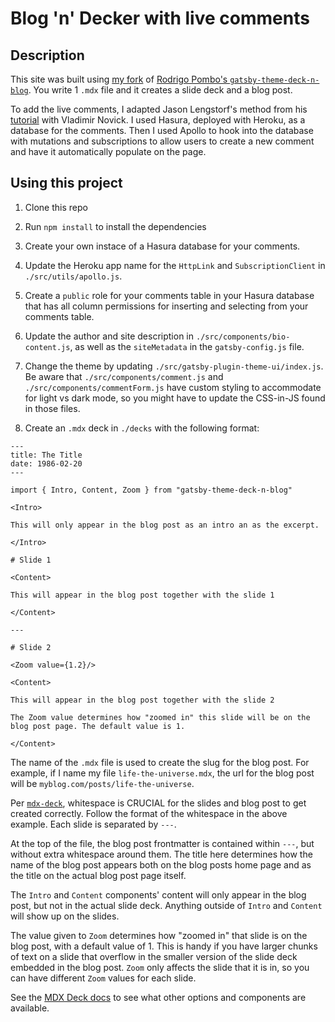 # Blog 'n' Decker with live comments

## Description

This site was built using [my fork](https://github.com/jgarrow/gatsby-theme-deck-n-blog) of [Rodrigo Pombo's `gatsby-theme-deck-n-blog`](https://github.com/pomber/gatsby-theme-deck-n-blog). You write 1 `.mdx` file and it creates a slide deck and a blog post.

To add the live comments, I adapted Jason Lengstorf's method from his [tutorial](https://www.youtube.com/watch?v=HTEGGndT3zY&t=0s&list=PLz8Iz-Fnk_eTpvd49Sa77NiF8Uqq5Iykx&index=2) with Vladimir Novick. I used Hasura, deployed with Heroku, as a database for the comments. Then I used Apollo to hook into the database with mutations and subscriptions to allow users to create a new comment and have it automatically populate on the page.

## Using this project

1. Clone this repo

2. Run `npm install` to install the dependencies

3. Create your own instace of a Hasura database for your comments.

4. Update the Heroku app name for the `HttpLink` and `SubscriptionClient` in `./src/utils/apollo.js`.

5. Create a `public` role for your comments table in your Hasura database that has all column permissions for inserting and selecting from your comments table.

6. Update the author and site description in `./src/components/bio-content.js`, as well as the `siteMetadata` in the `gatsby-config.js` file.

7. Change the theme by updating `./src/gatsby-plugin-theme-ui/index.js`. Be aware that `./src/components/comment.js` and `./src/components/commentForm.js` have custom styling to accommodate for light vs dark mode, so you might have to update the CSS-in-JS found in those files.

8. Create an `.mdx` deck in `./decks` with the following format:

```
---
title: The Title
date: 1986-02-20
---

import { Intro, Content, Zoom } from "gatsby-theme-deck-n-blog"

<Intro>

This will only appear in the blog post as an intro an as the excerpt.

</Intro>

# Slide 1

<Content>

This will appear in the blog post together with the slide 1

</Content>

---

# Slide 2

<Zoom value={1.2}/>

<Content>

This will appear in the blog post together with the slide 2

The Zoom value determines how "zoomed in" this slide will be on the blog post page. The default value is 1.

</Content>
```

The name of the `.mdx` file is used to create the slug for the blog post. For example, if I name my file `life-the-universe.mdx`, the url for the blog post will be `myblog.com/posts/life-the-universe`.

Per [`mdx-deck`](https://github.com/jxnblk/mdx-deck), whitespace is CRUCIAL for the slides and blog post to get created correctly. Follow the format of the whitespace in the above example. Each slide is separated by `---`.

At the top of the file, the blog post frontmatter is contained within `---`, but without extra whitespace around them. The title here determines how the name of the blog post appears both on the blog posts home page and as the title on the actual blog post page itself.

The `Intro` and `Content` components' content will only appear in the blog post, but not in the actual slide deck. Anything outside of `Intro` and `Content` will show up on the slides.

The value given to `Zoom` determines how "zoomed in" that slide is on the blog post, with a default value of 1. This is handy if you have larger chunks of text on a slide that overflow in the smaller version of the slide deck embedded in the blog post. `Zoom` only affects the slide that it is in, so you can have different `Zoom` values for each slide.

See the [MDX Deck docs](https://github.com/jxnblk/mdx-deck) to see what other options and components are available.
